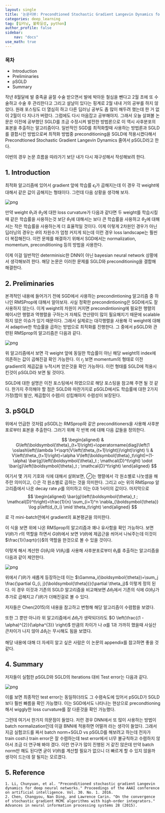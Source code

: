 ```yaml
---
layout: single
title: '논문리뷰: Precondtioned Stochastic Gradient Langevin Dynamics for Deep Neural Networks?'
categories: deep_learning
tag: [딥러닝, 불확실성, python]
author_profile: false
sidebar:
    nav: "docs"
use_math: true
---
```



### 목차

- Introduction
- Preliminaries
- pSGLD
- Summary

작년 8월달에 발 중족골 골절 수술 받으면서 발에 박아둔 철심을 뺀다고 2월 초에 또 수술하고 수술 후 관리한다고 그리고 설날이 있다는 핑계로 2월 내내 거의 공부를 하지 않았다. 원래 포스팅도 더 열심히 하고 다른 딥러닝 공부도 좀 많이 해두려 했는데 한 거 없이 2월이 다 지나가 버렸다. 그럼에도 다시 마음잡고 공부해야지. 그래서 오늘 살펴볼 논문은 이전에 공부했던 SGLD를 조금 수정시켜 발전한 방법론으로 이 역시 사후분포의 표본을 추출하는 알고리즘이다. 일반적인 SGD를 최적화할때 사용하는 방법론과 SGLD를 결합시킨 방법으로써 최적화 방법중 preconditioning을 SGLD에 적용시켰다해서 Precondtioned Stochastic Gradient Langevin Dynamics 줄여서 pSGLD라고 한다.

이번의 경우 논문 흐름을 따라가기 보단 내가 다시 재구성해서 작성해보려 한다.

## 1. Introduction

최적화 알고리즘에 있어서 gradient 앞에 학습률 $\epsilon_{t}$가 곱해지는데 이 경우 각 weight에 대해서 같은 값이 곱해지는 형태이다. 그런데 다음 상황을 생각해 보자.

![png](/images/pSGLD_files/pSGLD.png)

만약 weight $\theta_{1}$과 $\theta_{2}$에 대한 loss curvature가 다음과 같다면 두 weight를 학습시킬 때 같은 학습률을 사용하는것 보단 $\theta_{1}$에 대해서는 보다 큰 학습률을 사용하고 $\theta_{2}$에 대해서는 작은 학습률을 사용하는게 더 효율적일 것이다. 이제 이렇게 2차원인 경우가 아닌 딥러닝의 경우는 $\theta$의 차원수가 엄청 커지게 되는데 이런 경우 loss landscape는 훨씬 더 복잡해진다. 이런 문제를 해결하기 위해서 SGD에서는 normalization, momentum, preconditioning 등의 방법을 사용한다.

이제 이걸 일반적인 determinisic한 DNN이 아닌 bayesian neural network 상황에서 생각해보려 한다. 해당 논문은 이러한 문제를 SGLD와 preconditioning을 결합해 해결한다.

## 2. Preliminaries

본격적인 내용에 들어가기 전에 SGD에서 사용하는 precondintioning 알고리즘 중 하나인 RMSProp에 대해서 알아보자. 사실 정확한 precondintioning은 SGD에서도 잘 사용하지 않는다. 이게 weight의 차원이 커지면 precondintioning에 필요한 행렬의 헤이시안 행렬과 역행렬을 구하는거 자체도 연산량이 많이 필요해지기 때문에 scalable하지 않은 이슈가 있기 때문이다. 그래서 실제로는 대각행렬을 사용해 각 weight에 대해서 adaptive한 학습률을 곱하는 방법으로 최적화를 진행한다. 그 중에서 pSGLD와 관련된 RMSprop의 알고리즘은 다음과 같다.

![png](/images/pSGLD_files/pSGLD2.png)

위 알고리즘에서 보면 각 weight 앞에 동일한 학습률이 아닌 해당 weight의 index에 의존하는 값이 곱해진걸 확인 가능한다. 이 $r_{j}$ 보면 momentum의 형태로 이전 gradient의 제곱값을 누적시켜 얻은것을 확인 가능하다. 이런 형태를 SGLD에 적용시킨것이 pSGLD라 보면 될 것이다.

SGLD에 대한 설명은 이전 포스팅에서 하였으므로 해당 포스팅을 참고해 주면 될 것 같다. 한가지 주의해야 할 점은 SGLD와 마찬가지로 pSGLD에서도 학습률에 대한 2가지 가정(합이 발산, 제곱합이 수렴)이 성립해야지 수렴성이 보장된다.

## 3. pSGLD

위에서 언급한 것처럼 pSGDL는 RMSprop와 같은 preconditioners을 사용해 사후분포로부터 표본을 추출한다. 그러기 위해 각 반복 $t$에 대해 다음 값들을 정의한다.

$$
\begin{aligned}
& G\left(\boldsymbol{\theta}_{t+1}\right)=\operatorname{diag}\left(1 \oslash\left(\lambda 1+\sqrt{V\left(\theta_{t+1}\right)}\right)\right) \\
& V\left(\theta_{t+1}\right)=\alpha V\left(\boldsymbol{\theta}_t\right)+(1-\alpha) \bar{g}\left(\boldsymbol{\theta}_t ; \mathcal{D}^t\right) \odot \bar{g}\left(\boldsymbol{\theta}_t ; \mathcal{D}^t\right)
\end{aligned}
$$

여기서 몇 가지 기호와 식에 대해서 살펴보면, $\oslash$는 행렬에서 각 원소별로 나눗셈을 해주란 의미이고, $\odot$은 각 원소별로 곱하는 것을 의미한다. 그리고 $\alpha$는 위의 RMSprop 알고리즘에서 나온 decay rate $\rho$를 의미하고 이는 0과 1사이의 값이다. 마지막으로 
$$
\begin{aligned}
\bar{g}\left(\boldsymbol{\theta}_t ; \mathcal{D}^t\right)=\frac{1}{n} \sum_{i=1}^n \nabla_{\boldsymbol{\theta}} \log p\left(d_{t_i} \mid \theta_t\right)
\end{aligned}
$$

로 각 mini-batch안에서 gradient의 표본평균을 의미한다.


이 식을 보면 위에 나온 RMSprop의 알고리즘과 꽤나 유사함을 확인 가능하다. 보면 $V(\theta)$가 $r$의 역할을 하면서 $G(\theta)$에서 보면 $V(\theta)$에 제곱근을 씌어서 나눠주는데 이것이 $\frac{1}{\sqrt{r}}$의 역할을 한것으로 볼 수 있을 것이다. 

이렇게 해서 계산한 $G(\theta_{t})$와 $V(\theta_{t})$를 사용해 사후분포로부터 $\theta_{t}$를 추출하는 알고리즘을 다음과 같이 제안한다.

![png](/images/pSGLD_files/pSGLD3.png)


위에서 $\Gamma(\theta)$가 새롭게 등장하는데 이는 $\Gamma_i(\boldsymbol{\theta})=\sum_j \frac{\partial G_{i, j}(\boldsymbol{\theta})}{\partial \theta_j}$ 이렇게 정의 된다. 이 경우 이것과 기존의 SGLD 알고리즘을 비교해보면 $\Delta \theta_{t}$에서 기존의 식에 $G(\theta_{t})$가 추가로 곱해지고 $\Gamma(\theta)$가 더해진걸로 볼 수 있다. 

저자들은 Chen(2015)의 내용을 참고하고 변형해 해당 알고리즘이 수렴함을 보였다.

또한 그 뿐만 아니라 위 알고리즘에서 $\Delta \theta_{t}$가 생략되더라도 $O \left(\frac{(1 - \alpha)^{2}}{\alpha^{3}} \right)$ 만큼의 차이가 나 $\alpha$를 1과 가까히 했을때 사실산 큰차이가 나지 않아 $\Delta \theta_{t}$는 무시해도 됨을 보였다.

해당 내용에 대해 더 자세히 알고 싶은 사람은 이 논문의 appendix를 참고하면 좋을 것 같다.

## 4. Summary

저자들이 실험한 pSGLD와 SGLD의 Iterations 대비 Test error는 다음과 같다.

![png](/images/pSGLD_files/pSGLD4.png)

이를 보면 최종적인 test error는 동일하더라도 그 수렴속도에 있어서 pSGLD가 SGLD보다 훨씬 빠름을 확인 가능했다. 이는 SGD에서도 나타나는 현상으로 precondtioning해서 wiggly한 loss curvature를 잘 다룬것을 확인 가능했다.

그런데 여기서 한가지 의문점이 들었다. 저런 경우 DNN에서 또 많이 사용하는 방법이 batch normalization인데 이걸 BNN에 적용하면 어떨까 라는 생각이 들었다. 그래서 지금 실험코드를 짜서 batch norm+SGLD vs pSGLD를 해보려고 하는데 전자가 train cost나 train error은 잘 수렴하는데 test error에서 너무 불규칙하고 수렴하지 않아서 조금 더 연구해 봐야 겠다. 이런 연구가 많이 진행된 거 같진 않은데 만약 batch norm만 해도 된다면 굳이 $V(\theta)$를 계산할 필요가 없으니 더 빠르게 할 수 있지 않을까 생각이 드는데 잘 될지는 모르겠다.

## 5. Reference

    1. Li, Chunyuan, et al. "Preconditioned stochastic gradient Langevin dynamics for deep neural networks." Proceedings of the AAAI conference on artificial intelligence. Vol. 30. No. 1. 2016.
    2. Chen, Changyou, Nan Ding, and Lawrence Carin. "On the convergence of stochastic gradient MCMC algorithms with high-order integrators." Advances in neural information processing systems 28 (2015).